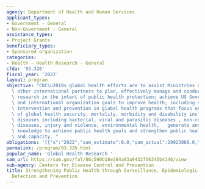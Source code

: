 ```yaml
---
agency: Department of Health and Human Services
applicant_types:
- Government - General
- Non-Government - General
assistance_types:
- Project Grants
beneficiary_types:
- Sponsored organization
categories:
- Health - Health Research - General
cfda: '93.326'
fiscal_year: '2022'
layout: program
objective: "CDC\u2019s global health efforts are to assist Ministries of Health and\
  \ other international partners to plan, effectively manage and conduct public health\
  \ research in the intent of public health protection; achieve US Government program\
  \ and international organization goals to improve health; including surveillance,\
  \ intervention and prevention in global health programs that focus on leading causes\
  \ of global health security, mortality, morbidity and disability including infectious\
  \ diseases including bacterial, viral and parasitic diseases , non-communicable\
  \ diseases, injury and violence, environmental health,   generate and apply new\
  \ knowledge to achieve public health goals and strengthen public health systems\
  \ and capacity. "
obligations: '[{"x":"2022","sam_estimate":0.0,"sam_actual":29923869.0,"usa_spending_actual":29725401.0},{"x":"2023","sam_estimate":20100438.0,"sam_actual":0.0,"usa_spending_actual":1234178.54},{"x":"2024","sam_estimate":17857638.0,"sam_actual":0.0,"usa_spending_actual":0.0}]'
permalink: /program/93.326.html
popular_name: 'Global Health Research '
sam_url: https://sam.gov/fal/86c590b18e284a83a9432f66340b4146/view
sub-agency: Centers for Disease Control and Prevention
title: Strengthening Public Health through Surveillance, Epidemiologic Research, Disease
  Detection and Prevention
---
```

